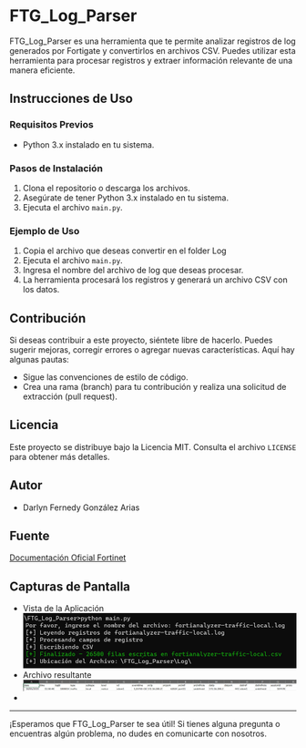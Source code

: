 # FTG_Log_Parser

FTG_Log_Parser es una herramienta que te permite analizar registros de log generados por Fortigate y convertirlos en archivos CSV. Puedes utilizar esta herramienta para procesar registros y extraer información relevante de una manera eficiente.

## Instrucciones de Uso

### Requisitos Previos
- Python 3.x instalado en tu sistema.

### Pasos de Instalación
1. Clona el repositorio o descarga los archivos.
2. Asegúrate de tener Python 3.x instalado en tu sistema.
3. Ejecuta el archivo `main.py`.

### Ejemplo de Uso
1. Copia el archivo que deseas convertir en el folder Log
2. Ejecuta el archivo `main.py`.
3. Ingresa el nombre del archivo de log que deseas procesar.
4. La herramienta procesará los registros y generará un archivo CSV con los datos.

## Contribución
Si deseas contribuir a este proyecto, siéntete libre de hacerlo. Puedes sugerir mejoras, corregir errores o agregar nuevas características. Aquí hay algunas pautas:
- Sigue las convenciones de estilo de código.
- Crea una rama (branch) para tu contribución y realiza una solicitud de extracción (pull request).

## Licencia
Este proyecto se distribuye bajo la Licencia MIT. Consulta el archivo `LICENSE` para obtener más detalles.

## Autor
- Darlyn Fernedy González Arias

## Fuente
[Documentación Oficial Fortinet](https://docs.fortinet.com/document/fortigate/6.2.15/cookbook/986892/sample-logs-by-log-type)

## Capturas de Pantalla
- Vista de la Aplicación
![Vista de la Aplicación](./Screenshoot/ScreenNo1.png)
- Archivo resultante
![Vista de la Aplicación](./Screenshoot/ScreenNo2.png)
- 

---

¡Esperamos que FTG_Log_Parser te sea útil! Si tienes alguna pregunta o encuentras algún problema, no dudes en comunicarte con nosotros.

